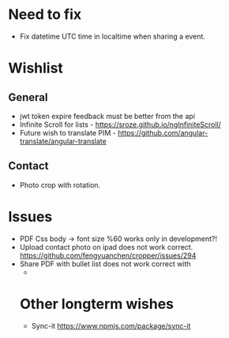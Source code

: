 # Need to fix
- Fix datetime UTC time in localtime when sharing a event.

# Wishlist

## General 
- jwt token expire feedback must be better from the api
- Infinite Scroll for lists - https://sroze.github.io/ngInfiniteScroll/
- Future wish to translate PIM - https://github.com/angular-translate/angular-translate

## Contact 
- Photo crop with rotation.

# Issues
- PDF Css body -> font size %60 works only in development?!
- Upload contact photo on ipad does not work correct.
  https://github.com/fengyuanchen/cropper/issues/294
- Share PDF with bullet list does not work correct with <ul><li>

# Other longterm wishes

- Sync-it https://www.npmjs.com/package/sync-it
